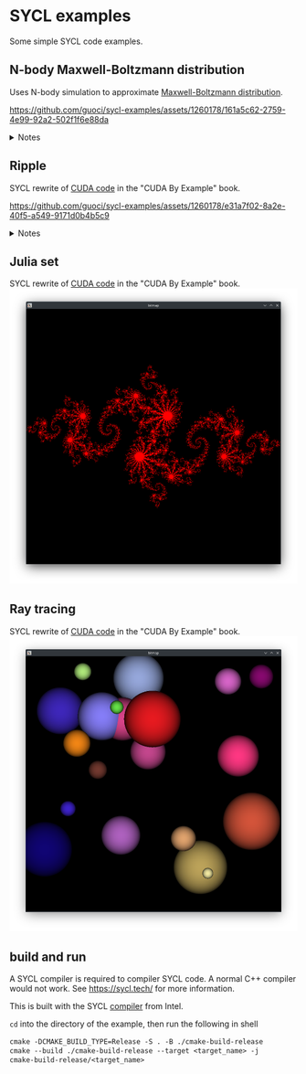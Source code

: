 # SYCL examples

Some simple SYCL code examples.

## N-body Maxwell-Boltzmann distribution

Uses N-body simulation to
approximate [Maxwell-Boltzmann distribution](https://en.wikipedia.org/wiki/Maxwell%E2%80%93Boltzmann_distribution).

https://github.com/guoci/sycl-examples/assets/1260178/161a5c62-2759-4e99-92a2-502f1f6e88da
<details>
<summary>Notes</summary>

Another implementation written in PyTorch can be
found [here](https://github.com/lukepolson/youtube_channel/blob/main/Python%20GPU/multibody_boltzmann.ipynb).
I found an [issue](https://github.com/lukepolson/youtube_channel/issues/12) with that code. The total energy do not
remain constant over time due to multiple collisions per particle at an iteration.

For my SYCL implementation, I resolved that with allowing only one collision per particle at an iteration.
</details>


## Ripple

SYCL rewrite
of [CUDA code](https://github.com/CodedK/CUDA-by-Example-source-code-for-the-book-s-examples-/blob/master/chapter05/ripple.cu)
in the "CUDA By Example" book.

https://github.com/guoci/sycl-examples/assets/1260178/e31a7f02-8a2e-40f5-a549-9171d0b4b5c9
<details>
<summary>Notes</summary>
The <code>update_host</code> member function can be very useful when we have a loop where a buffer is used repeatedly and we need the host data to update at each iteration.
Since we cannot destroy a buffer in the loop, the only way of forcing the update is to use <code>update_host</code>.
</details>

## Julia set

SYCL rewrite
of [CUDA code](https://github.com/CodedK/CUDA-by-Example-source-code-for-the-book-s-examples-/blob/master/chapter04/julia_gpu.cu)
in the "CUDA By Example" book.
![Julia set](julia_gpu/julia_gpu.png)

## Ray tracing

SYCL rewrite
of [CUDA code](https://github.com/CodedK/CUDA-by-Example-source-code-for-the-book-s-examples-/blob/master/chapter06/ray.cu)
in the "CUDA By Example" book.
![ray tracing](ray_tracing/ray.png)

## build and run
A SYCL compiler is required to compiler SYCL code. A normal C++ compiler would not work. See https://sycl.tech/ for more information.

This is built with the SYCL [compiler](https://software.intel.com/oneapi) from Intel.

`cd` into the directory of the example, then run the following in shell

```shell
cmake -DCMAKE_BUILD_TYPE=Release -S . -B ./cmake-build-release
cmake --build ./cmake-build-release --target <target_name> -j
cmake-build-release/<target_name>
```